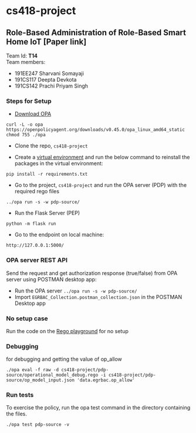 # cs418-project
## Role-Based Administration of Role-Based Smart Home IoT [Paper link]
Team Id: <b>T14</b> <br>
Team members: 
- 191EE247 Sharvani Somayaji
- 191CS117 Deepta Devkota 
- 191CS142 Prachi Priyam Singh

### Steps for Setup
- <a href="https://www.openpolicyagent.org/docs/latest/#running-opa">Download OPA</a>
```
curl -L -o opa https://openpolicyagent.org/downloads/v0.45.0/opa_linux_amd64_static
chmod 755 ./opa
```
- Clone the repo, `cs418-project`

- Create a <a href="https://docs.python.org/3/library/venv.html">virtual environment</a> and run the below command to reinstall the packages in the virtual environment:
```
pip install -r requirements.txt
```
- Go to the project, `cs418-project` and run the OPA server (PDP) with the required rego files
```
../opa run -s -w pdp-source/
```
- Run the Flask Server (PEP)
```
python -m flask run
```
- Go to the endpoint on local machine:
```
http://127.0.0.1:5000/
```

### OPA server REST API
Send the request and get authorization response (true/false) from OPA server using POSTMAN desktop app:
- Run the OPA server `../opa run -s -w pdp-source/`
- Import `EGRBAC_Collection.postman_collection.json` in the POSTMAN Desktop app



### No setup case
Run the code on the <a href="https://play.openpolicyagent.org/">Rego playground</a> for no setup

### Debugging
for debugging and getting the value of op_allow
```
./opa eval -f raw -d cs418-project/pdp-source/operational_model_debug.rego -i cs418-project/pdp-source/op_model_input.json 'data.egrbac.op_allow'
```

### Run tests
To exercise the policy, run the opa test command in the directory containing the files.
```
./opa test pdp-source -v
```
